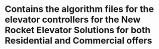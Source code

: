 # Contains the algorithm files for the elevator controllers for the New Rocket Elevator Solutions for both Residential and Commercial offers
